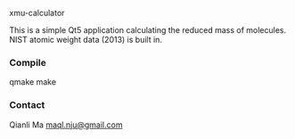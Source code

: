 xmu-calculator

This is a simple Qt5 application calculating the reduced mass of molecules. NIST atomic weight data (2013) is built in.

### Compile ###
qmake
make

### Contact ###
Qianli Ma <maql.nju@gmail.com>
